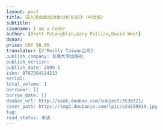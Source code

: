 ```yaml
---
layout: post
title: 深入浅出面向对象分析与设计（中文版）
subtitle: 
casename: I am a Coder
author: [Brett McLaughlin,Gary Pollice,David West]
donor: 
price: CNY 98.00
translator: [O'Reilly Taiwan公司]
publish_company: 东南大学出版社
publish_version: 
publish_date: 2009-1
isbn: 9787564114213
serial: 
total_volume: 1
borrower: []
borrow_date: []
douban_url: http://book.douban.com/subject/3530721/
cover_path: https://img2.doubanio.com/lpic/s24550919.jpg
tag: 
read_status: 未读
---
```

